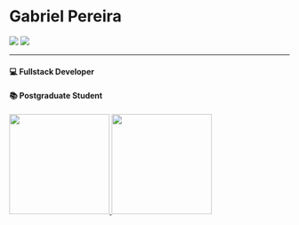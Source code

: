 # Gabriel Pereira

<div>
 <a href = "mailto:gpereiradev@gmail.com"><img src="https://img.shields.io/badge/-Gmail-%23333?style=for-the-badge&logo=gmail&logoColor=white" target="_blank"></a>
 <a href="https://www.linkedin.com/feed/" target="_blank"><img src="https://img.shields.io/badge/LinkedIn-0077B5?style=for-the-badge&logo=linkedin&logoColor=white" target="_blank"></a>
 </div>

---

#### 💻 Fullstack Developer 
#### 📚 Postgraduate Student
  
<div>
  <a href="https://github.com/gabrielpereiradev">
  <img height="180em" src="https://github-readme-stats.vercel.app/api?username=gabrielpereiradev&show_icons=true&theme=dark&include_all_commits=true&count_private=true"/>
  <img height="180em" src="https://github-readme-stats.vercel.app/api/top-langs/?username=gabrielpereiradev&layout=compact&langs_count=7&theme=dark"/>
</div>


 
